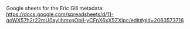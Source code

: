Google sheets for the Eric Gill metadata:
https://docs.google.com/spreadsheets/d/11-qoWX57h2r22mU0ayIihmxpObiI-yCFnX6xX5ZXlpc/edit#gid=2063573716

